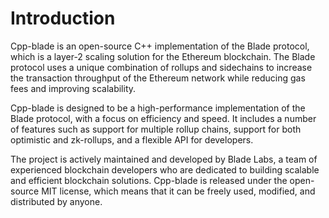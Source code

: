 # Introduction

Cpp-blade is an open-source C++ implementation of the Blade protocol, which is a layer-2 scaling solution for the Ethereum blockchain. The Blade protocol uses a unique combination of rollups and sidechains to increase the transaction throughput of the Ethereum network while reducing gas fees and improving scalability.

Cpp-blade is designed to be a high-performance implementation of the Blade protocol, with a focus on efficiency and speed. It includes a number of features such as support for multiple rollup chains, support for both optimistic and zk-rollups, and a flexible API for developers.

The project is actively maintained and developed by Blade Labs, a team of experienced blockchain developers who are dedicated to building scalable and efficient blockchain solutions. Cpp-blade is released under the open-source MIT license, which means that it can be freely used, modified, and distributed by anyone.

